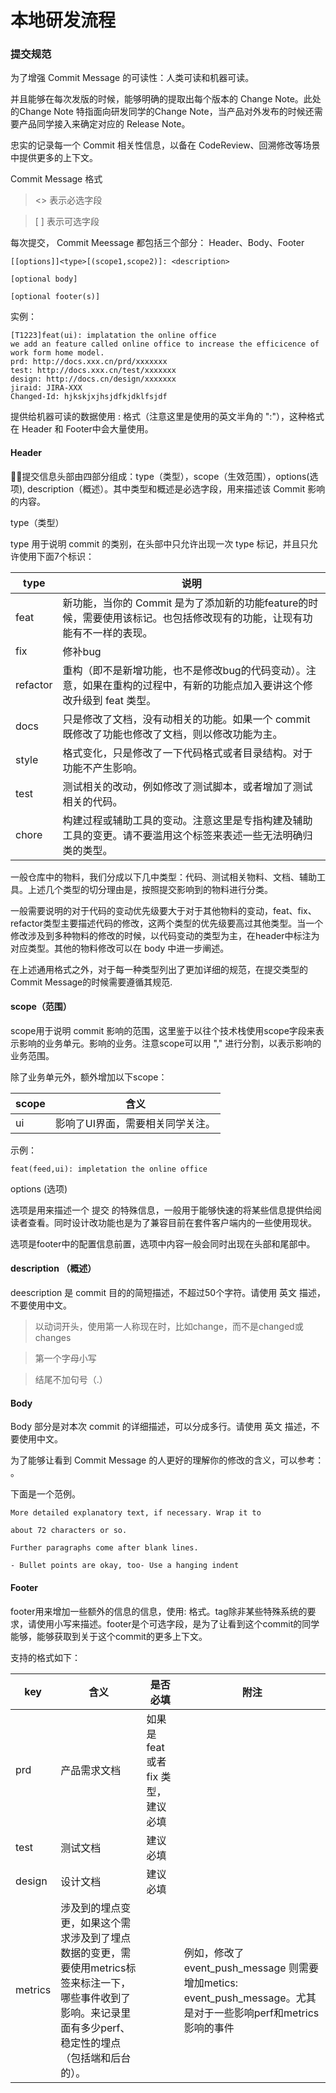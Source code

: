 # 本地研发流程

### 提交规范

为了增强 Commit Message 的可读性：人类可读和机器可读。

并且能够在每次发版的时候，能够明确的提取出每个版本的 Change Note。此处的Change Note 特指面向研发同学的Change Note，当产品对外发布的时候还需要产品同学接入来确定对应的 Release Note。

忠实的记录每一个 Commit 相关性信息，以备在 CodeReview、回溯修改等场景中提供更多的上下文。

Commit Message 格式

> <> 表示必选字段

> \[ ] 表示可选字段

每次提交， Commit Meessage 都包括三个部分： Header、Body、Footer

```
[[options]]<type>[(scope1,scope2)]: <description>

[optional body]

[optional footer(s)]
```

实例：

```
[T1223]feat(ui): implatation the online office
we add an feature called online office to increase the efficicence of work form home model.
prd: http://docs.xxx.cn/prd/xxxxxxx
test: http://docs.xxx.cn/test/xxxxxxx
design: http://docs.cn/design/xxxxxxx
jiraid: JIRA-XXX
Changed-Id: hjkskjxjhsjdfkjdklfsjdf
```

提供给机器可读的数据使用 : 格式（注意这里是使用的英文半角的 ":"），这种格式在 Header 和 Footer中会大量使用。

#### Header

提交信息头部由四部分组成：type（类型），scope（生效范围），options(选项), description（概述）。其中类型和概述是必选字段，用来描述该 Commit 影响的内容。

type（类型）

type 用于说明 commit 的类别，在头部中只允许出现一次 type 标记，并且只允许使用下面7个标识：

| type     | 说明                                                                  |
| -------- | ------------------------------------------------------------------- |
| feat     | 新功能，当你的 Commit 是为了添加新的功能feature的时候，需要使用该标记。也包括修改现有的功能，让现有功能有不一样的表现。 |
| fix      | 修补bug                                                               |
| refactor | 重构（即不是新增功能，也不是修改bug的代码变动）。注意，如果在重构的过程中，有新的功能点加入要讲这个修改升级到 feat 类型。   |
| docs     | 只是修改了文档，没有动相关的功能。如果一个 commit 既修改了功能也修改了文档，则以修改功能为主。                 |
| style    | 格式变化，只是修改了一下代码格式或者目录结构。对于功能不产生影响。                                   |
| test     | 测试相关的改动，例如修改了测试脚本，或者增加了测试相关的代码。                                     |
| chore    | 构建过程或辅助工具的变动。注意这里是专指构建及辅助工具的变更。请不要滥用这个标签来表述一些无法明确归类的类型。             |

一般仓库中的物料，我们分成以下几中类型：代码、测试相关物料、文档、辅助工具。上述几个类型的切分理由是，按照提交影响到的物料进行分类。

一般需要说明的对于代码的变动优先级要大于对于其他物料的变动，feat、fix、refactor类型主要描述代码的修改，这两个类型的优先级要高过其他类型。当一个修改涉及到多种物料的修改的时候，以代码变动的类型为主，在header中标注为对应类型。其他的物料修改可以在 body 中进一步阐述。

在上述通用格式之外，对于每一种类型列出了更加详细的规范，在提交类型的Commit Message的时候需要遵循其规范.

#### scope（范围）

​scope​用于说明 commit 影响的范围，这里鉴于以往个技术栈使用scope字段来表示影响的业务单元。影响的业务​​。注意scope可以用 "," 进行分割，以表示影响的业务范围。

除了业务单元外，额外增加以下scope：

| scope | 含义                |
| ----- | ----------------- |
| ui    | 影响了UI界面，需要相关同学关注。 |

示例：

`feat(feed,ui): impletation the online office`

options (选项)

选项是用来描述一个 提交 的特殊信息，一般用于能够快速的将某些信息提供给阅读者查看。同时设计改功能也是为了兼容目前在套件客户端内的一些使用现状。

选项是footer中的配置信息前置，选项中内容一般会同时出现在头部和尾部中。

#### description （概述）

deescription 是 commit 目的的简短描述，不超过50个字符。请使用 英文 描述，不要使用中文。

> 以动词开头，使用第一人称现在时，比如​change​，而不是​changed​或​changes​

> 第一个字母小写

> 结尾不加句号（​.​）

#### Body

Body 部分是对本次 commit 的详细描述，可以分成多行。请使用 英文 描述，不要使用中文。

为了能够让看到 Commit Message 的人更好的理解你的修改的含义，可以参考：​​ 。

下面是一个范例。

`More detailed explanatory text, if necessary. Wrap it to`

`about 72 characters or so.`

`Further paragraphs come after blank lines.`

`- Bullet points are okay, too- Use a hanging indent`

#### Footer

footer用来增加一些额外的信息的信息，使用: 格式。tag除非某些特殊系统的要求，请使用小写来描述。footer是个可选字段，是为了让看到这个commit的同学能够，能够获取到关于这个commit的更多上下文。

支持的格式如下：

| key     | 含义                                                                                    | 是否必填                    | 附注                                                                                      |
| ------- | ------------------------------------------------------------------------------------- | ----------------------- | --------------------------------------------------------------------------------------- |
| prd     | 产品需求文档                                                                                | 如果是 feat 或者 fix 类型，建议必填 |                                                                                         |
| test    | 测试文档                                                                                  | 建议必填                    |                                                                                         |
| design  | 设计文档                                                                                  | 建议必填                    |                                                                                         |
| metrics | 涉及到的埋点变更，如果这个需求涉及到了埋点数据的变更，需要使用metrics标签来标注一下，哪些事件收到了影响。来记录里面有多少perf、稳定性的埋点（包括端和后台的）。 |                         | 例如，修改了event\_push\_message 则需要增加metics: event\_push\_message。尤其是对于一些影响perf和metrics影响的事件 |
